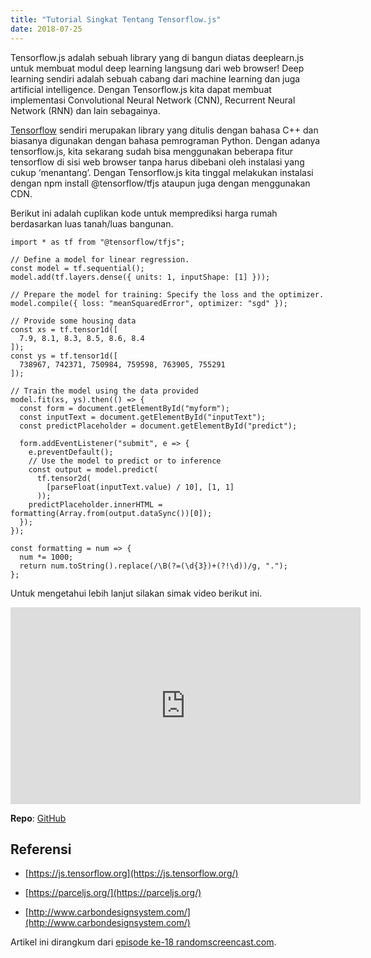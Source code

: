 ```yaml
---
title: "Tutorial Singkat Tentang Tensorflow.js"
date: 2018-07-25
---
```


Tensorflow.js adalah sebuah library yang di bangun diatas deeplearn.js untuk membuat modul deep learning langsung dari web browser! Deep learning sendiri adalah sebuah cabang dari machine learning dan juga artificial intelligence. Dengan Tensorflow.js kita dapat membuat implementasi Convolutional Neural Network (CNN), Recurrent Neural Network (RNN) dan lain sebagainya.

[Tensorflow](https://tensorflow.org/) sendiri merupakan library yang ditulis dengan bahasa C++ dan biasanya digunakan dengan bahasa pemrograman Python. Dengan adanya tensorflow.js, kita sekarang sudah bisa menggunakan beberapa fitur tensorflow di sisi web browser tanpa harus dibebani oleh instalasi yang cukup ‘menantang’. Dengan Tensorflow.js kita tinggal melakukan instalasi dengan npm install @tensorflow/tfjs ataupun juga dengan menggunakan CDN.

Berikut ini adalah cuplikan kode untuk memprediksi harga rumah berdasarkan luas tanah/luas bangunan.

```javascript{1-2,22}{numberLines: true}
import * as tf from "@tensorflow/tfjs";

// Define a model for linear regression.
const model = tf.sequential();
model.add(tf.layers.dense({ units: 1, inputShape: [1] }));

// Prepare the model for training: Specify the loss and the optimizer.
model.compile({ loss: "meanSquaredError", optimizer: "sgd" });

// Provide some housing data
const xs = tf.tensor1d([
  7.9, 8.1, 8.3, 8.5, 8.6, 8.4
]);
const ys = tf.tensor1d([
  738967, 742371, 750984, 759598, 763905, 755291
]);

// Train the model using the data provided
model.fit(xs, ys).then(() => {
  const form = document.getElementById("myform");
  const inputText = document.getElementById("inputText");
  const predictPlaceholder = document.getElementById("predict");

  form.addEventListener("submit", e => {
    e.preventDefault();
    // Use the model to predict or to inference
    const output = model.predict(
      tf.tensor2d(
        [parseFloat(inputText.value) / 10], [1, 1]
      ));
    predictPlaceholder.innerHTML = formatting(Array.from(output.dataSync())[0]);
  });
});

const formatting = num => {
  num *= 1000;
  return num.toString().replace(/\B(?=(\d{3})+(?!\d))/g, ".");
};
```

Untuk mengetahui lebih lanjut silakan simak video berikut ini.

<center><iframe width="560" height="315" src="https://www.youtube.com/embed/iO_-8c3fqZM" frameborder="0" allowfullscreen></iframe></center>

**Repo**: [GitHub](https://github.com/rizafahmi/simple-predict-tfjs-vanilla)

## Referensi

* [https://js.tensorflow.org](https://js.tensorflow.org/)

* [https://parceljs.org/](https://parceljs.org/)

* [http://www.carbondesignsystem.com/](http://www.carbondesignsystem.com/)

Artikel ini dirangkum dari [episode ke-18 randomscreencast.com](https://randomscreencast.com/18-tensorflowjs/).
